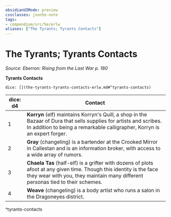 ```yaml
---
obsidianUIMode: preview
cssclasses: json5e-note
tags:
- compendium/src/5e/erlw
aliases: ["The Tyrants; Tyrants Contacts"]
---
```

# The Tyrants; Tyrants Contacts
*Source: Eberron: Rising from the Last War p. 180* 

**Tyrants Contacts**

`dice: [](the-tyrants-tyrants-contacts-erlw.md#^tyrants-contacts)`

| dice: d4 | Contact |
|----------|---------|
| 1 | **Korryn** (elf) maintains Korryn's Quill, a shop in the Bazaar of Dura that sells supplies for artists and scribes. In addition to being a remarkable calligrapher, Korryn is an expert forger. |
| 2 | **Gray** (changeling) is a bartender at the Crooked Mirror in Callestan and is an information broker, with access to a wide array of rumors. |
| 3 | **Chaela Tas** (half-elf) is a grifter with dozens of plots afoot at any given time. Though this identity is the face they wear with you, they maintain many different personas tied to their schemes. |
| 4 | **Weave** (changeling) is a body artist who runs a salon in the Dragoneyes district. |
^tyrants-contacts
